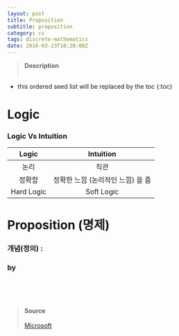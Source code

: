 ```yaml
---
layout: post
title: Proposition
subtitle: proposition
category: cs
tags: discrete-mathematics
date: 2016-03-23T10:20:00Z
---
```


> **Description** <br><br>


* this ordered seed list will be replaced by the toc
{:toc}

# Logic

### Logic Vs Intuition

| Logic | Intuition |
|:-------------:|:----------:|
| 논리 | 직관 |
| 정확함 | 정확한 느낌 (논리적인 느낌) 을 줌|
| Hard Logic | Soft Logic |

# Proposition (명제)

### 개념(정의) : 

### by

<br><br><br>
> **Source**<br><br>
> [Microsoft]()